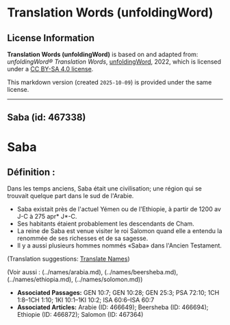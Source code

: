 # Translation Words (unfoldingWord)

## License Information

**Translation Words (unfoldingWord)** is based on and adapted from: _unfoldingWord® Translation Words_, [unfoldingWord](https://unfoldingword.org/utw), 2022, which is licensed under a [CC BY-SA 4.0 license](https://creativecommons.org/licenses/by-sa/4.0/legalcode.en).

This markdown version (created `2025-10-09`) is provided under the same license.



--------------------------------

## Saba (id: 467338)

Saba
====

Définition :
------------

Dans les temps anciens, Saba était une civilisation; une région qui se trouvait quelque part dans le sud de l'Arabie.

* Saba existait près de l'actuel Yémen ou de l'Ethiopie, à partir de 1200 av J\-C à 275 apr\* J\*\-C.
* Ses habitants étaient probablement les descendants de Cham.
* La reine de Saba est venue visiter le roi Salomon quand elle a entendu la renommée de ses richesses et de sa sagesse.
* Il y a aussi plusieurs hommes nommés «Saba» dans l'Ancien Testament.

(Translation suggestions: [Translate Names](rc://en/ta/man/translate/translate-names))

(Voir aussi : (../names/arabia.md), (../names/beersheba.md), (../names/ethiopia.md), (../names/solomon.md))

* **Associated Passages:** GEN 10:7; GEN 10:28; GEN 25:3; PSA 72:10; 1CH 1:8–1CH 1:10; 1KI 10:1–1KI 10:2; ISA 60:6–ISA 60:7
* **Associated Articles:** Arabie (ID: 466649); Beersheba (ID: 466694); Ethiopie  (ID: 466872); Salomon (ID: 467364)

